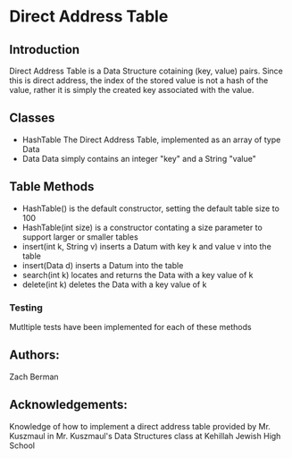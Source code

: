 # Direct Address Table

## Introduction
Direct Address Table is a Data Structure cotaining (key, value) pairs. 
Since this is direct address, the index of the stored value is not a hash of the value, rather it is simply the created key associated with the value. 

## Classes
- HashTable
    The Direct Address Table, implemented as an array of type Data
- Data
    Data simply contains an integer "key" and a String "value"

## Table Methods
- HashTable() is the default constructor, setting the default table size to 100
- HashTable(int size) is a constructor contating a size parameter to support larger or smaller tables
- insert(int k, String v) inserts a Datum with key k and value v into the table
- insert(Data d) inserts a Datum into the table
- search(int k) locates and returns the Data with a key value of k
- delete(int k) deletes the Data with a key value of k

### Testing
Mutltiple tests have been implemented for each of these methods

## Authors:
Zach Berman
## Acknowledgements:
Knowledge of how to implement a direct address table provided by Mr. Kuszmaul in Mr. Kuszmaul's Data Structures class at Kehillah Jewish High School

